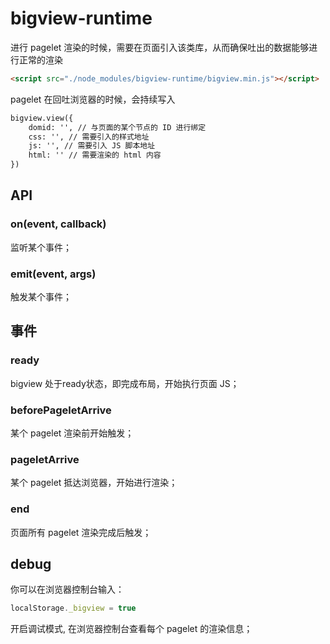 # bigview-runtime

进行 pagelet 渲染的时候，需要在页面引入该类库，从而确保吐出的数据能够进行正常的渲染

``` html
<script src="./node_modules/bigview-runtime/bigview.min.js"></script>
```

pagelet 在回吐浏览器的时候，会持续写入

``` html
bigview.view({
    domid: '', // 与页面的某个节点的 ID 进行绑定
    css: '', // 需要引入的样式地址
    js: '', // 需要引入 JS 脚本地址
    html: '' // 需要渲染的 html 内容
})
```

## API

### on(event, callback)

监听某个事件；

### emit(event, args)

触发某个事件；




## 事件

### ready 

bigview 处于ready状态，即完成布局，开始执行页面 JS；

### beforePageletArrive

某个 pagelet 渲染前开始触发；

### pageletArrive

某个 pagelet 抵达浏览器，开始进行渲染；

### end

页面所有 pagelet 渲染完成后触发；

## debug

你可以在浏览器控制台输入：

``` js
localStorage._bigview = true
```

开启调试模式, 在浏览器控制台查看每个 pagelet 的渲染信息；


